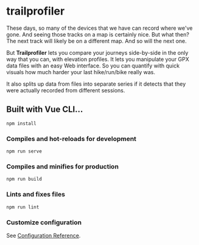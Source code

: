 # trailprofiler
These days, so many of the devices that we have can record where we've gone. And seeing those tracks on a map is certainly nice. But what then? The next track will likely be on a different map. And so will the next one.

But **Trailprofiler** lets you compare your journeys side-by-side in the only way that you can, with elevation profiles. It lets you manipulate your GPX data files with an easy Web interface. So you can quantify with quick visuals how much harder your last hike/run/bike really was.

It also splits up data from files into separate series if it detects that they were actually recorded from different sessions.

## Built with Vue CLI...
```
npm install
```

### Compiles and hot-reloads for development
```
npm run serve
```

### Compiles and minifies for production
```
npm run build
```

### Lints and fixes files
```
npm run lint
```

### Customize configuration
See [Configuration Reference](https://cli.vuejs.org/config/).
